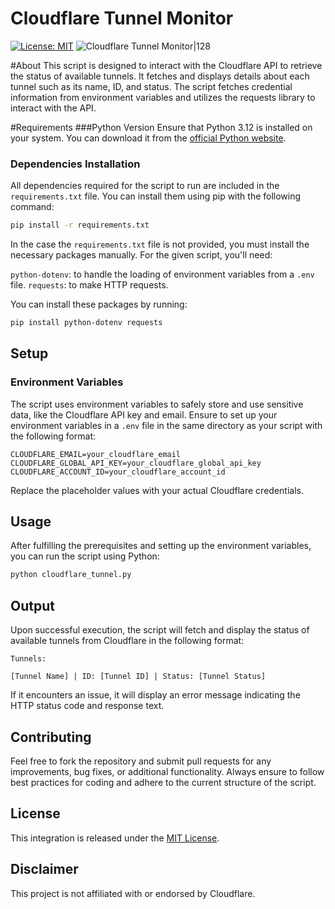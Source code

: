 # Cloudflare Tunnel Monitor

[![License: MIT](https://img.shields.io/badge/License-MIT-green.svg)](https://opensource.org/licenses/MIT)
![Cloudflare Tunnel Monitor|128](https://raw.githubusercontent.com/deadbeef3137/ha-cloudflare-tunnel-monitor/master/images/cloudflare-tunnel.png)


#About
This script is designed to interact with the Cloudflare API to retrieve the status of available tunnels. It fetches and displays details about each tunnel such as its name, ID, and status. The script fetches credential information from environment variables and utilizes the requests library to interact with the API.

#Requirements
###Python Version
Ensure that Python 3.12 is installed on your system. You can download it from the [official Python website](https://www.python.org/downloads/).

### Dependencies Installation
All dependencies required for the script to run are included in the `requirements.txt` file. You can install them using pip with the following command:

```bash
pip install -r requirements.txt
```

In the case the `requirements.txt` file is not provided, you must install the necessary packages manually. For the given script, you'll need:

`python-dotenv`: to handle the loading of environment variables from a `.env` file.
`requests`: to make HTTP requests.

You can install these packages by running:
```bash
pip install python-dotenv requests
```

## Setup

### Environment Variables
The script uses environment variables to safely store and use sensitive data, like the Cloudflare API key and email. Ensure to set up your environment variables in a `.env` file in the same directory as your script with the following format:

```dotenv
CLOUDFLARE_EMAIL=your_cloudflare_email
CLOUDFLARE_GLOBAL_API_KEY=your_cloudflare_global_api_key
CLOUDFLARE_ACCOUNT_ID=your_cloudflare_account_id
```
Replace the placeholder values with your actual Cloudflare credentials.

## Usage

After fulfilling the prerequisites and setting up the environment variables, you can run the script using Python:

```bash
python cloudflare_tunnel.py
```

## Output

Upon successful execution, the script will fetch and display the status of available tunnels from Cloudflare in the following format:

```plaintext
Tunnels:

[Tunnel Name] | ID: [Tunnel ID] | Status: [Tunnel Status]
```
If it encounters an issue, it will display an error message indicating the HTTP status code and response text.

## Contributing
Feel free to fork the repository and submit pull requests for any improvements, bug fixes, or additional functionality. Always ensure to follow best practices for coding and adhere to the current structure of the script.

## License
This integration is released under the [MIT License](https://opensource.org/licenses/MIT).

## Disclaimer

This project is not affiliated with or endorsed by Cloudflare.
